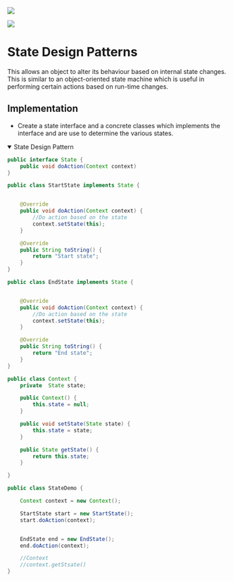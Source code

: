 

![](https://sourcemaking.com/files/v2/content/patterns/State_example1.png?id=8baa1be293a1de79a6a7)



![](https://www.tutorialspoint.com/design_pattern/images/state_pattern_uml_diagram.jpg)

# State Design Patterns

This allows an object to alter its behaviour based on internal state changes. This is similar to an object-oriented state machine which is useful in performing certain actions based on run-time changes.


## Implementation

- Create a state interface and a concrete classes which implements the interface and are use to determine the various states.


<details open>
<summary>State Design Pattern</summary>

```java
public interface State {
    public void doAction(Context context)
}


```

```java
public class StartState implements State {


    @Override
    public void doAction(Context context) {
        //Do action based on the state
        context.setState(this);
    }

    @Override
    public String toString() {
        return "Start state";
    }
} 

```


```java
public class EndState implements State {


    @Override
    public void doAction(Context context) {
        //Do action based on the state
        context.setState(this);
    }

    @Override
    public String toString() {
        return "End state";
    }
} 


```


```java
public class Context {
    private  State state;

    public Context() {
        this.state = null;
    }

    public void setState(State state) {
        this.state = state;
    }

    public State getState() {
        return this.state;
    }

}

```

```java
public class StateDemo {

    Context context = new Context();

    StartState start = new StartState();
    start.doAction(context);


    EndState end = new EndState();
    end.doAction(context);

    //Context
    //context.getStsate()
}

```
</details>